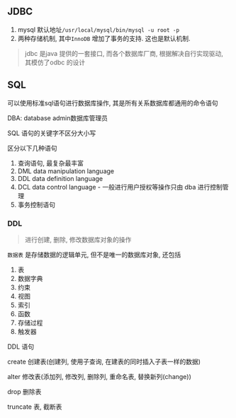 ## JDBC

1. mysql 默认地址`/usr/local/mysql/bin/mysql -u root -p`
2. 两种存储机制, 其中`InnoDB` 增加了事务的支持. 这也是默认机制.

> jdbc 是java 提供的一套接口, 而各个数据库厂商, 根据解决自行实现驱动, 其模仿了odbc 的设计



## SQL

可以使用标准sql语句进行数据库操作, 其是所有关系数据库都通用的命令语句



DBA: database admin数据库管理员

SQL 语句的关键字不区分大小写

区分以下几种语句

1. 查询语句, 最复杂最丰富
2. DML data manipulation language
3. DDL data definition language
4. DCL data control language - 一般进行用户授权等操作只由 dba 进行控制管理
5. 事务控制语句

### DDL

> 进行创建, 删除, 修改数据库对象的操作

`数据表` 是存储数据的逻辑单元,  但不是唯一的数据库对象, 还包括

1. 表
2. 数据字典
3. 约束
4. 视图
5. 索引
6. 函数
7. 存储过程
8. 触发器



DDL 语句



create 创建表(创建列, 使用子查询, 在建表的同时插入子表一样的数据)

alter 修改表(添加列, 修改列, 删除列, 重命名表, 替换新列(change))

drop 删除表

truncate 表, 截断表
